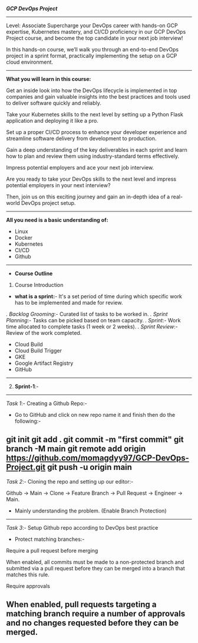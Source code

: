 ***GCP DevOps Project***

----------------------------------------------------------------------------------------------------------------------------------------------------------------------------

Level: Associate
Supercharge your DevOps career with hands-on GCP expertise, Kubernetes mastery, and CI/CD proficiency in our GCP DevOps Project course, and become the top candidate in your next job interview!

In this hands-on course, we’ll walk you through an end-to-end DevOps project in a sprint format, practically implementing the setup on a GCP cloud environment. 

----------------------------------------------------------------------------------------------------------------------------------------------------------------------------


**What you will learn in this course:**

Get an inside look into how the DevOps lifecycle is implemented in top companies and gain valuable insights into the best practices and tools used to deliver software quickly and reliably.

Take your Kubernetes skills to the next level by setting up a Python Flask application and deploying it like a pro.

Set up a proper CI/CD process to enhance your developer experience and streamline software delivery from development to production.

Gain a deep understanding of the key deliverables in each sprint and learn how to plan and review them using industry-standard terms effectively.

Impress potential employers and ace your next job interview.

Are you ready to take your DevOps skills to the next level and impress potential employers in your next interview? 

Then, join us on this exciting journey and gain an in-depth idea of a real-world DevOps project setup. 

----------------------------------------------------------------------------------------------------------------------------------------------------------------------------

**All you need is a basic understanding of:**

- Linux
- Docker
- Kubernetes
- CI/CD
- Github

----------------------------------------------------------------------------------------------------------------------------------------------------------------------------

- **Course Outline**

1. Course Introduction

- **what is a sprint:**- It's a set period of time during which specific work has to be implemented and made for review.

*. Backlog Grooming*:- Curated list of tasks to be worked in.
*. Sprint Planning*:- Tasks can be picked based on team capacity.
*. Sprint*:- Work time allocated to complete tasks (1 week or 2 weeks). 
*. Sprint Review*:- Review of the work completed. 

- Cloud Build
- Cloud Build Trigger
- GKE
- Google Artifact Registry 
- GitHub

--------------------------------------------------------------------------------

2. **Sprint-1**:-
--------------------------------------------------------------------------------

*Task 1*:- Creating a Github Repo:-
- Go to GitHub and click on new repo name it and finish then do the following:-

git init
git add .
git commit -m "first commit"
git branch -M main
git remote add origin https://github.com/momagdyy97/GCP-DevOps-Project.git
git push -u origin main
--------------------------------------------------------------------------------

*Task 2*:- Cloning the repo and setting up our editor:-

Github -> Main -> Clone -> Feature Branch -> Pull Request -> Engineer -> Main.

- Mainly understanding the problem. (Enable Branch Protection)

--------------------------------------------------------------------------------

*Task 3*:- Setup Github repo according to DevOps best practice

- Protect matching branches:-

Require a pull request before merging

When enabled, all commits must be made to a non-protected branch and submitted via a pull request before they can be merged into a branch that matches this rule.

Require approvals

When enabled, pull requests targeting a matching branch require a number of approvals and no changes requested before they can be merged.
--------------------------------------------------------------------------------